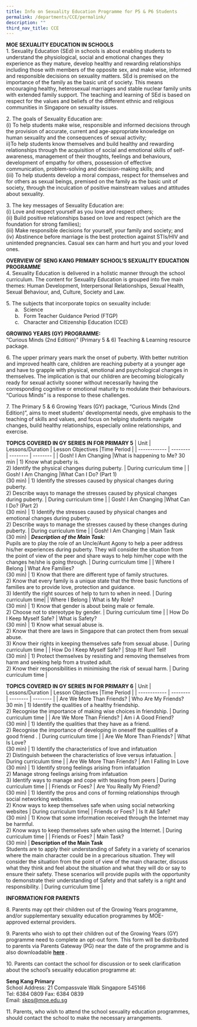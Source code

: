 ```yaml
---
title: Info on Sexuality Education Programme for P5 & P6 Students
permalink: /departments/CCE/permalink/
description: ""
third_nav_title: CCE
---
```

**MOE SEXUALITY EDUCATION IN SCHOOLS**<br>
1\. Sexuality Education (SEd) in schools is about enabling students to understand the physiological, social and emotional changes they experience as they mature, develop healthy and rewarding relationships including those with members of the opposite sex, and make wise, informed and responsible decisions on sexuality matters. SEd is premised on the importance of the family as the basic unit of society. This means encouraging healthy, heterosexual marriages and stable nuclear family units with extended family support. The teaching and learning of SEd is based on respect for the values and beliefs of the different ethnic and religious communities in Singapore on sexuality issues.

2\. The goals of Sexuality Education are:<br>
(i) To help students make wise, responsible and informed decisions through the provision of accurate, current and age-appropriate knowledge on human sexuality and the consequences of sexual activity;<br>
ii)To help students know themselves and build healthy and rewarding relationships through the acquisition of social and emotional skills of self-awareness, management of their thoughts, feelings and behaviours, development of empathy for others, possession of effective communication, problem-solving and decision-making skills; and<br>
(iii) To help students develop a moral compass, respect for themselves and for others as sexual beings, premised on the family as the basic unit of society, through the inculcation of positive mainstream values and attitudes about sexuality.
		
3\. The key messages of Sexuality Education are:<br>
(i) Love and respect yourself as you love and respect others;<br>
(ii) Build positive relationships based on love and respect (which are the foundation for strong families);<br>
(iii) Make responsible decisions for yourself, your family and society; and<br>
(iv) Abstinence before marriage is the best protection against STIs/HIV and unintended pregnancies. Casual sex can harm and hurt you and your loved ones.
	
	
**OVERVIEW OF SENG KANG PRIMARY SCHOOL’S SEXUALITY EDUCATION PROGRAMME**<br>
4\. Sexuality Education is delivered in a holistic manner through the school curriculum. The content for Sexuality Education is grouped into five main themes: Human Development, Interpersonal Relationships, Sexual Health, Sexual Behaviour, and, Culture, Society and Law. 

5\. The subjects that incorporate topics on sexuality include:<br>
      a.   Science<br>
      b.   Form Teacher Guidance Period (FTGP)<br>
      c.   Character and Citizenship Education (CCE)
			
**GROWING YEARS (GY) PROGRAMME:**<br>
“Curious Minds (2nd Edition)” (Primary 5 & 6) Teaching & Learning resource package.
  
6\. The upper primary years mark the onset of puberty. With better nutrition and improved health care, children are reaching puberty at a younger age and have to grapple with physical, emotional and psychological changes in themselves. The implication is that our children are becoming biologically ready for sexual activity sooner without necessarily having the corresponding cognitive or emotional maturity to modulate their behaviours. “Curious Minds” is a response to these challenges.
 
7\. The Primary 5 & 6 Growing Years (GY) package, “Curious Minds (2nd Edition)”, aims to meet students’ developmental needs, give emphasis to the teaching of skills and values, and focus on helping students navigate changes, build healthy relationships, especially online relationships, and exercise.

**TOPICS COVERED IN GY SERIES IN FOR PRIMARY 5**
| Unit | Lessons/Duration | Lesson Objectives  |Time Period |
| ------------ | -------- | -------- | -------- |
| Gosh! I Am Changing |What is happening to Me? 30 min | 1) Know what puberty is.<br>2) Identify the physical changes during puberty. | During curriculum time |
| Gosh! I Am Changing |What Can I Do? (Part 1)<br> (30 min) | 1) Identify the stresses caused by physical changes during puberty.<br>2) Describe ways to manage the stresses caused by physical changes during puberty. | During curriculum time |
| Gosh! I Am Changing |What Can I Do? (Part 2)<br> (30 min) | 1) Identify the stresses caused by physical changes and emotional changes during puberty.<br>2) Describe ways to manage the stresses caused by these changes during puberty. | During curriculum time |
| Gosh! I Am Changing | Main Task<br>(30 min) | ***Description of the Main Task:*** <br>Pupils are to play the role of an Uncle/Aunt Agony to help a peer address his/her experiences during puberty. They will consider the situation from the point of view of the peer and share ways to help him/her cope with the changes he/she is going through. | During curriculum time |
| Where I Belong | What Are Families?<br>(30 min) | 1) Know that there are different type of family structures.<br>2) Know that every family is a unique state that the three basic functions of families are to provide love, protection and guidance.<br>3) Identify the right sources of help to turn to when in need. | During curriculum time| 
| Where I Belong | What is My Role?<br>(30 min) | 1) Know that gender is about being male or female.<br>2) Choose not to stereotype by gender. | During curriculum time |
| How Do I Keep Myself Safe? | What is Safety?<br>(30 min) | 1) Know what sexual abuse is.<br>2) Know that there are laws in Singapore that can protect them from sexual abuse.<br>3) Know their rights in keeping themselves safe from sexual abuse. | During curriculum time |
| How Do I Keep Myself Safe? | Stop It! Run! Tell!<br>(30 min) | 1) Protect themselves by resisting and removing themselves from harm and seeking help from a trusted adult.<br>2) Know their responsibilities in minimising the risk of sexual harm. | During curriculum time |
	
**TOPICS COVERED IN GY SERIES IN FOR PRIMARY 6**
| Unit | Lessons/Duration | Lesson Objectives  |Time Period |
| ------------ | -------- | -------- | -------- |
| Are We More Than Friends? | Who Are My Friends?<br> 30 min | 1) Identify the qualities of a healthy friendship.<br>2) Recognise the importance of making wise choices in friendship. | During curriculum time |
| Are We More Than Friends? | Am i A Good Friend? <br> (30 min) | 1) Identify the qualities that they have as a friend.<br>2) Recognise the importance of developing in oneself the qualities of a good friend . | During curriculum time |
| Are We More Than Friends? | What Is Love?<br> (30 min) | 1) Identify the characteristics of love and infatuation<br>2) Distinguish between the characteristics of love versus infatuation. | During curriculum time |
| Are We More Than Friends? | Am I Falling In Love<br>(30 min) | 1) Identify strong feelings arising from infatuation<br>2) Manage strong feelings arising from infatuation<br>3) Identify ways to manage and cope with teasing from peers | During curriculum time |
| Friends or Foes? | Are You Really My Friend?<br>(30 min) | 1) Identify the pros and cons of forming relationships through social networking websites.<br>2) Know ways to keep themselves safe when using social networking websites | During curriculum time| 
| Friends or Foes? | Is It All Safe?<br>(30 min) | 1) Know that some information received through the Internet may be harmful.<br>2) Know ways to keep themselves safe when using the Internet. | During curriculum time |
| Friends or Foes? | Main Task?<br>(30 min) | **Description of the Main Task**<br>Students are to apply their understanding of Safety in a variety of scenarios where the main character could be in a precarious situation. They will consider the situation from the point of view of the main character, discuss what they think and feel about the situation and what they will do or say to ensure their safety. These scenarios will provide pupils with the opportunity to demonstrate their understanding of Safety and that safety is a right and responsibility. | During curriculum time |


**INFORMATION FOR PARENTS**

8\. Parents may opt their children out of the Growing Years programme, and/or supplementary sexuality education programmes by MOE-approved external providers.

9\. Parents who wish to opt their children out of the Growing Years (GY) programme need to complete an opt-out form. This form will be distributed to parents via Parents Gateway (PG) near the date of the programme and is also downloadable [**here**](https://sengkangpri.moe.edu.sg/qql/slot/u532/Departments/CCE/2022/Info%20on%20Sexuality%20Education/P5_P6%20Growing%20Year%20%20Letter%20to%20Parents%20Opt%20Out%20Form.pdf) .
 
10\. Parents can contact the school for discussion or to seek clarification about the school’s sexuality education programme at: 

**Seng Kang Primary** <br>
School Address: 21 Compassvale Walk Singapore 545166<br>
Tel: 6384 0809 Fax: 6384 0839 <br>
Email: skps@moe.edu.sg
  
11\. Parents, who wish to attend the school sexuality education programmes, should contact the school to make the necessary arrangements.